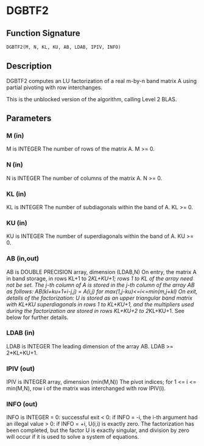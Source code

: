 # DGBTF2

## Function Signature

```fortran
DGBTF2(M, N, KL, KU, AB, LDAB, IPIV, INFO)
```

## Description


 DGBTF2 computes an LU factorization of a real m-by-n band matrix A
 using partial pivoting with row interchanges.

 This is the unblocked version of the algorithm, calling Level 2 BLAS.

## Parameters

### M (in)

M is INTEGER The number of rows of the matrix A. M >= 0.

### N (in)

N is INTEGER The number of columns of the matrix A. N >= 0.

### KL (in)

KL is INTEGER The number of subdiagonals within the band of A. KL >= 0.

### KU (in)

KU is INTEGER The number of superdiagonals within the band of A. KU >= 0.

### AB (in,out)

AB is DOUBLE PRECISION array, dimension (LDAB,N) On entry, the matrix A in band storage, in rows KL+1 to 2*KL+KU+1; rows 1 to KL of the array need not be set. The j-th column of A is stored in the j-th column of the array AB as follows: AB(kl+ku+1+i-j,j) = A(i,j) for max(1,j-ku)<=i<=min(m,j+kl) On exit, details of the factorization: U is stored as an upper triangular band matrix with KL+KU superdiagonals in rows 1 to KL+KU+1, and the multipliers used during the factorization are stored in rows KL+KU+2 to 2*KL+KU+1. See below for further details.

### LDAB (in)

LDAB is INTEGER The leading dimension of the array AB. LDAB >= 2*KL+KU+1.

### IPIV (out)

IPIV is INTEGER array, dimension (min(M,N)) The pivot indices; for 1 <= i <= min(M,N), row i of the matrix was interchanged with row IPIV(i).

### INFO (out)

INFO is INTEGER = 0: successful exit < 0: if INFO = -i, the i-th argument had an illegal value > 0: if INFO = +i, U(i,i) is exactly zero. The factorization has been completed, but the factor U is exactly singular, and division by zero will occur if it is used to solve a system of equations.

